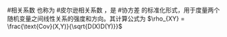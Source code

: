 #相关系数 也称为 #皮尔逊相关系数 ，是 #协方差 的标准化形式，用于度量两个随机变量之间线性关系的强度和方向。其计算公式为 $\rho_{XY} = \frac{\text{Cov}(X,Y)}{\sqrt{D(X)D(Y)}}$